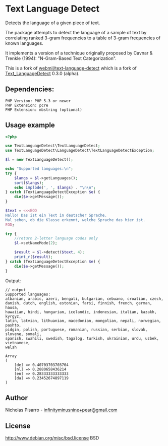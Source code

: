 Text Language Detect
====================

Detects the language of a given piece of text.

The package attempts to detect the language of a sample of text by correlating ranked 3-gram frequencies to a table of 3-gram frequencies of known languages.

It implements a version of a technique originally proposed by Cavnar & Trenkle (1994): "N-Gram-Based Text Categorization".

This is a fork of [webmil/text-language-detect](https://github.com/webmil/text-language-detect)
which is a fork of [Text_LanguageDetect](http://pear.php.net/package/Text_LanguageDetect) 0.3.0 (alpha).

Dependencies:
-------------

    PHP Version: PHP 5.3 or newer
    PHP Extension: pcre
    PHP Extension: mbstring (optional)

Usage example
-------------

```php
<?php

use TextLanguageDetect\TextLanguageDetect;
use TextLanguageDetect\LanguageDetect\TextLanguageDetectException;

$l = new TextLanguageDetect();

echo "Supported languages:\n";
try {
    $langs = $l->getLanguages();
    sort($langs);
    echo implode(', ', $langs) . "\n\n";
} catch (TextLanguageDetectException $e) {
    die($e->getMessage());
}

$text = <<<EOD
Hallo! Das ist ein Text in deutscher Sprache.
Mal sehen, ob die Klasse erkennt, welche Sprache das hier ist.
EOD;

try {
    //return 2-letter language codes only
    $l->setNameMode(2);

    $result = $l->detect($text, 4);
    print_r($result);
} catch (TextLanguageDetectException $e) {
    die($e->getMessage());
}
```
Output:

    // output
    Supported languages:
    albanian, arabic, azeri, bengali, bulgarian, cebuano, croatian, czech,
    danish, dutch, english, estonian, farsi, finnish, french, german, hausa,
    hawaiian, hindi, hungarian, icelandic, indonesian, italian, kazakh, kyrgyz,
    latin, latvian, lithuanian, macedonian, mongolian, nepali, norwegian, pashto,
    pidgin, polish, portuguese, romanian, russian, serbian, slovak, slovene, somali,
    spanish, swahili, swedish, tagalog, turkish, ukrainian, urdu, uzbek, vietnamese,
    welsh

    Array
    (
        [de] => 0.40703703703704
        [nl] => 0.2880658436214
        [en] => 0.28333333333333
        [da] => 0.23452674897119
    )

Author
------

Nicholas Pisarro - infinityminusnine+pear@gmail.com

License
-------

http://www.debian.org/misc/bsd.license BSD
